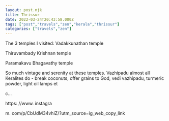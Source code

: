 ```yaml
---
layout: post.njk
title: Thrissur
date: 2022-03-24T20:43:58.000Z
tags: ["post","travels","zen","kerala","thrissur"]
categories: ["travels","zen"]
---
```


The 3 temples I visited: Vadakkunathan temple

Thiruvambady Krishnan temple

Paramakavu Bhagavathy temple

So much vintage and serenity at these temples. Vazhipadu almost all Keralites do - break coconuts, offer grains to God, vedi vazhipadu, turmeric powder, light oil lamps et

c...

https: //www. instagra

m. com/p/CbUdM34vhiZ/?utm\_source=ig\_web\_copy\_link
